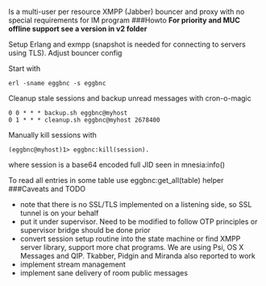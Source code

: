 Is a multi-user per resource XMPP (Jabber) bouncer and proxy with no special requirements for IM program
###Howto
**For priority and MUC offline support see a version in v2 folder**

Setup Erlang and exmpp (snapshot is needed for connecting to servers using TLS). Adjust bouncer config

Start with
```
erl -sname eggbnc -s eggbnc
```
Cleanup stale sessions and backup unread messages with cron-o-magic
```
0 0 * * * backup.sh eggbnc@myhost
0 1 * * * cleanup.sh eggbnc@myhost 2678400
```
Manually kill sessions with
```
(eggbnc@myhost)1> eggbnc:kill(session).
```
where session is a base64 encoded full JID seen in mnesia:info()

To read all entries in some table use eggbnc:get_all(table) helper
###Caveats and TODO
- note that there is no SSL/TLS implemented on a listening side, so SSL tunnel is on your behalf
- put it under supervisor. Need to be modified to follow OTP principles or supervisor bridge should be done prior
- convert session setup routine into the state machine or find XMPP server library, support more chat programs. We are using Psi, OS X Messages and QIP. Tkabber, Pidgin and Miranda also reported to work
- implement stream management
- implement sane delivery of room public messages
